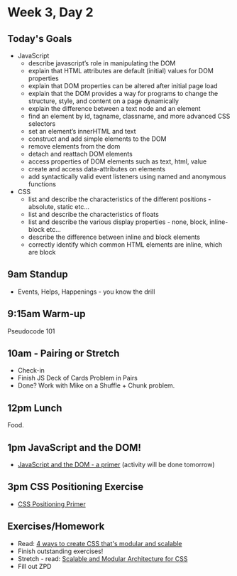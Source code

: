 # Week 3, Day 2

## Today's Goals

- JavaScript
  - describe javascript’s role in manipulating the DOM
  - explain that HTML attributes are default (initial) values for DOM properties
  - explain that DOM properties can be altered after initial page load
  - explain that the DOM provides a way for programs to change the structure, style, and content on a page dynamically
  - explain the difference between a text node and an element
  - find an element by id, tagname, classname, and more advanced CSS selectors
  - set an element’s innerHTML and text
  - construct and add simple elements to the DOM
  - remove elements from the dom
  - detach and reattach DOM elements
  - access properties of DOM elements such as text, html, value
  - create and access data-attributes on elements
  - add syntactically valid event listeners using named and anonymous functions
- CSS
  - list and describe the characteristics of the different positions - absolute, static etc…
  - list and describe the characteristics of floats
  - list and describe the various display properties - none, block, inline-block etc…
  - describe the difference between inline and block elements
  - correctly identify which common HTML elements are inline, which are block

## 9am Standup

- Events, Helps, Happenings - you know the drill

## 9:15am Warm-up

Pseudocode 101

## 10am - Pairing or Stretch

- Check-in
- Finish JS Deck of Cards Problem in Pairs
- Done? Work with Mike on a Shuffle + Chunk problem.

## 12pm Lunch

Food.

## 1pm JavaScript and the DOM!

- [JavaScript and the DOM - a primer](https://github.com/gSchool/g11-course-curriculum/tree/master/week03/03_exercises/js-dom-basics) (activity will be done tomorrow)

## 3pm CSS Positioning Exercise

- [CSS Positioning Primer](https://github.com/gSchool/g11-course-curriculum/tree/master/week03/03_exercises/css-positioning-primer)

## Exercises/Homework

- Read: [4 ways to create CSS that's modular and scalable](http://www.creativebloq.com/css3/create-modular-and-scalable-css-9134351)
- Finish outstanding exercises!
- Stretch - read: [Scalable and Modular Architecture for CSS](https://smacss.com/book)
- Fill out ZPD
